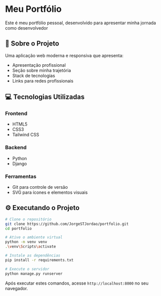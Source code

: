 # Meu Portfólio

Este é meu portfólio pessoal, desenvolvido para apresentar minha jornada como desenvolvedor

## 🚀 Sobre o Projeto

Uma aplicação web moderna e responsiva que apresenta:
- Apresentação profissional
- Seção sobre minha trajetória
- Stack de tecnologias
- Links para redes profissionais

## 💻 Tecnologias Utilizadas

### Frontend
- HTML5
- CSS3
- Tailwind CSS

### Backend
- Python
- Django

### Ferramentas
- Git para controle de versão
- SVG para ícones e elementos visuais

## ⚙️ Executando o Projeto

```bash
# Clone o repositório
git clone https://github.com/JorgeSTJordao/portfolio.git
cd portfolio

# Ative o ambiente virtual
python -m venv venv
.\venv\Scripts\activate

# Instale as dependências
pip install -r requirements.txt

# Execute o servidor
python manage.py runserver
```

Após executar estes comandos, acesse `http://localhost:8000` no seu navegador.
